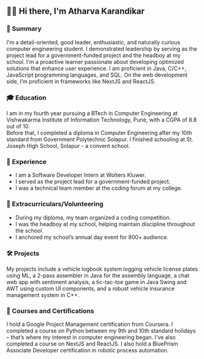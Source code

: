 ## 👋🏻 Hi there, I'm Atharva Karandikar  
### 🧠 Summary
I'm a detail-oriented, good leader, enthusiastic, and naturally curious computer engineering student. I demonstrated leadership by serving as the project lead for a government-funded project and the headboy at my school. I'm a proactive learner passionate about developing optimized solutions that enhance user experience. I am proficient in Java, C/C++, JavaScript programming languages, and SQL. On the web development side, I’m proficient in frameworks like NextJS and ReactJS.  

### 🎓 Education
I am in my fourth year pursuing a BTech in Computer Engineering at Vishwakarma Institute of Information Technology, Pune, with a CGPA of 8.8 out of 10.  
Before that, I completed a diploma in Computer Engineering after my 10th standard from Government Polytechnic Solapur. I finished schooling at St. Joseph High School, Solapur - a convent school.  

### 💼 Experience
- I am a Software Developer Intern at Wolters Kluwer.
- I served as the project lead for a government-funded project.
- I was a technical team member at the coding forum at my college.    

### 🌟 Extracurriculars/Volunteering
- During my diploma, my team organized a coding competition.
- I was the headboy at my school, helping maintain discipline throughout the school.
- I anchored my school’s annual day event for 800+ audience.  

### 🛠️ Projects
My projects include a vehicle logbook system logging vehicle license plates using ML, a 2-pass assembler in Java for the assembly language, a chat web app with sentiment analysis, a tic-tac-toe game in Java Swing and AWT using custom UI components, and a robust vehicle insurance management system in C++.  

### 📜 Courses and Certifications
I hold a Google Project Management certification from Coursera. I completed a course on Python between my 9th and 10th standard holidays – that’s where my interest in computer engineering began. I’ve also completed a course on NextJS and ReactJS. I also hold a BluePrism Associate Developer certification in robotic process automation.

<!--
**athkarandikar/athkarandikar** is a ✨ _special_ ✨ repository because its `README.md` (this file) appears on your GitHub profile.

Here are some ideas to get you started:

- 🔭 I’m currently working on ...
- 🌱 I’m currently learning ...
- 👯 I’m looking to collaborate on ...
- 🤔 I’m looking for help with ...
- 💬 Ask me about ...
- 📫 How to reach me: ...
- 😄 Pronouns: ...
- ⚡ Fun fact: ...
-->
